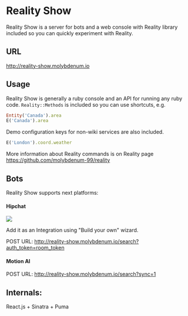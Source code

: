 Reality Show
=========

Reality Show is a server for bots and a web console with Reality library included so you can quickly experiment with Reality.

## URL

http://reality-show.molybdenum.io


## Usage
Reality Show is generally a ruby console and an API for running any ruby code.
`Reality::Methods` is included so you can use shortcuts, e.g.

```ruby
Entity('Canada').area
E('Canada').area
```

Demo configuration keys for non-wiki services are also included.  
 
```ruby
E('London').coord.weather
``` 

More information about Reality commands is on Reality page https://github.com/molybdenum-99/reality

## Bots
Reality Show supports next platforms:

#### Hipchat
![](https://www.dropbox.com/s/p9ji4w7o4fde3jr/Screenshot%202016-06-27%2017.32.59.png?raw=1)

Add it as an Integration using "Build your own" wizard.

POST URL: http://reality-show.molybdenum.io/search?auth_token=room_token

#### Motion AI
POST URL: http://reality-show.molybdenum.io/search?sync=1

## Internals:

React.js + Sinatra + Puma

